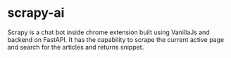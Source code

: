 # scrapy-ai
Scrapy is a chat bot inside chrome extension built using VanillaJs and backend on FastAPI. It has the capability to scrape the current active page and search for the articles and returns snippet.
